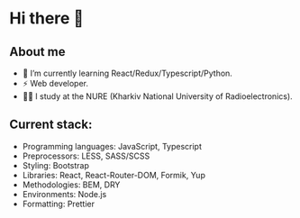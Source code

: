 # Hi there 👋
## About me
- 🌱 I’m currently learning React/Redux/Typescript/Python.
- ⚡ Web developer.
- 👨‍🎓 I study at the NURE (Kharkiv National University of Radioelectronics).

## Current stack:
- Programming languages: JavaScript, Typescript
- Preprocessors: LESS, SASS/SCSS
- Styling: Bootstrap
- Libraries: React, React-Router-DOM, Formik, Yup
- Methodologies: BEM, DRY
- Environments: Node.js
- Formatting: Prettier
<!--
**Riksev/Riksev** is a ✨ _special_ ✨ repository because its `README.md` (this file) appears on your GitHub profile.

Here are some ideas to get you started:

- 🔭 I’m currently working on ...
- 🌱 I’m currently learning ...
- 👯 I’m looking to collaborate on ...
- 🤔 I’m looking for help with ...
- 💬 Ask me about ...
- 📫 How to reach me: ...
- 😄 Pronouns: ...
- ⚡ Fun fact: ...
-->

